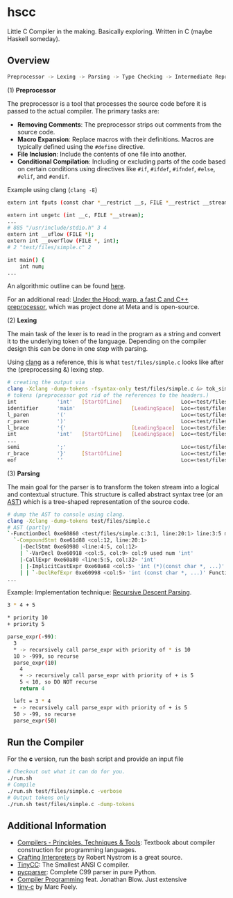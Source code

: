 # hscc

Little C Compiler in the making. Basically exploring. Written in C (maybe Haskell someday).

## Overview

```bash
Preprocessor -> Lexing -> Parsing -> Type Checking -> Intermediate Representation -> Optimization -> Code Generation
```
(1) **Preprocessor**

The preprocessor is a tool that processes the source code before it is passed to the actual compiler. The primary tasks are:

- **Removing Comments**: The preprocessor strips out comments from the source code.
- **Macro Expansion**: Replace macros with their definitions. Macros are typically defined using the `#define` directive.
- **File Inclusion**: Include the contents of one file into another.
- **Conditional Compilation**: Including or excluding parts of the code based on certain conditions using directives like `#if`, `#ifdef`, `#ifndef`, `#else`, `#elif`, and `#endif`.

Example using clang (`clang -E`)

```bash
extern int fputs (const char *__restrict __s, FILE *__restrict __stream);

extern int ungetc (int __c, FILE *__stream);
...
# 885 "/usr/include/stdio.h" 3 4
extern int __uflow (FILE *);
extern int __overflow (FILE *, int);
# 2 "test/files/simple.c" 2

int main() {
    int num;
...
```

An algorithmic outline can be found [here](resources/cpp.algo.pdf). 

For an additional read: [Under the Hood: warp, a fast C and C++ preprocessor](https://engineering.fb.com/2014/03/28/open-source/under-the-hood-warp-a-fast-c-and-c-preprocessor/), which was project done at Meta and is open-source.

(2) **Lexing**

The main task of the lexer is to read in the program as a string and convert it to the underlying token of the language. Depending on the compiler design this can be done in one step with parsing.

Using [clang](https://github.com/llvm/llvm-project/tree/main) as a reference, this is what `test/files/simple.c` looks like after the (preprocessing &) lexing step.

```bash
# creating the output via
clang -Xclang -dump-tokens -fsyntax-only test/files/simple.c &> tok_simple_c_clang
# tokens (preprocessor got rid of the references to the headers.)
int             'int'   [StartOfLine]	                Loc=<test/files/simple.c:3:1>
identifier      'main'                  [LeadingSpace]	Loc=<test/files/simple.c:3:5>
l_paren         '('                                     Loc=<test/files/simple.c:3:9>
r_paren         ')'                                     Loc=<test/files/simple.c:3:10>
l_brace         '{'                     [LeadingSpace]	Loc=<test/files/simple.c:3:12>
int             'int'   [StartOfLine]   [LeadingSpace]  Loc=<test/files/simple.c:4:5>
...
semi            ';'                                     Loc=<test/files/simple.c:14:13>
r_brace         '}'     [StartOfLine]	                Loc=<test/files/simple.c:15:1>
eof             ''                                      Loc=<test/files/simple.c:15:2>
```

(3) **Parsing**

The main goal for the parser is to transform the token stream into a logical and contextual structure.
This structure is called abstract syntax tree (or an [AST](https://en.wikipedia.org/wiki/Abstract_syntax_tree)) which is a tree-shaped representation of the source code.

```bash
# dump the AST to console using clang.
clang -Xclang -dump-tokens test/files/simple.c
# AST (partly)
`-FunctionDecl 0xe60860 <test/files/simple.c:3:1, line:20:1> line:3:5 main 'int ()'
  `-CompoundStmt 0xe61d88 <col:12, line:20:1>
    |-DeclStmt 0xe60980 <line:4:5, col:12>
    | `-VarDecl 0xe60918 <col:5, col:9> col:9 used num 'int'
    |-CallExpr 0xe60a80 <line:5:5, col:32> 'int'
    | |-ImplicitCastExpr 0xe60a68 <col:5> 'int (*)(const char *, ...)' <FunctionToPointerDecay>
    | | `-DeclRefExpr 0xe60998 <col:5> 'int (const char *, ...)' Function 0xe45898 'printf' 'int (const char *, ...)'
...
```

Example: Implementation technique: [Recursive Descent Parsing](https://martin.janiczek.cz/2023/07/03/demystifying-pratt-parsers.html).

```bash
3 * 4 + 5

* priority 10
+ priority 5

parse_expr(-99):
  3
  * -> recursively call parse_expr with priority of * is 10
  10 > -999, so recurse
  parse_expr(10)
    4
    + -> recursively call parse_expr with priority of + is 5
    5 < 10, so DO NOT recurse
    return 4

  left = 3 * 4
  + -> recursively call parse_expr with priority of + is 5
  50 > -99, so recurse
  parse_expr(50)
```


## Run the Compiler

For the **c** version, run the bash script and provide an input file
```bash 
# Checkout out what it can do for you.
./run.sh
# Compile
./run.sh test/files/simple.c -verbose
# Output tokens only 
./run.sh test/files/simple.c -dump-tokens
```

## Additional Information

- [Compilers - Principles, Techniques & Tools](https://en.wikipedia.org/wiki/Compilers:_Principles,_Techniques,_and_Tools): Textbook about compiler construction for programming languages.
- [Crafting Interpreters](https://craftinginterpreters.com/) by Robert Nystrom is a great source.
- [TinyCC](https://github.com/TinyCC/tinycc): The Smallest ANSI C compiler.
- [pycparser](https://github.com/eliben/pycparser): Complete C99 parser in pure Python.
- [Compiler Programming](https://www.youtube.com/watch?v=wWTon5J2uhs&list=PLmV5I2fxaiCIZVTLzofsocka2LvWBFvBa) feat. Jonathan Blow. Just extensive
- [tiny-c](http://www.iro.umontreal.ca/~felipe/IFT2030-Automne2002/Complements/tinyc.c) by Marc Feely.
